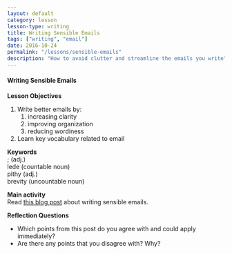 ```yaml
---
layout: default
category: lesson
lesson-type: writing
title: Writing Sensible Emails
tags: ["writing", "email"]
date: 2016-10-24
permalink: "/lessons/sensible-emails"
description: "How to avoid clutter and streamline the emails you write"
---
```

#### Writing Sensible Emails  
**Lesson Objectives**  
1. Write better emails by:  
	1. increasing clarity
	2. improving organization  
	3. reducing wordiness  
2. Learn key vocabulary related to email

**Keywords**  
; (adj.)  
lede (countable noun)  
pithy (adj.)  
brevity (uncountable noun)  

**Main activity**  
Read <a href="http://www.43folders.com/2005/09/19/writing-sensible-email-messages" target="_blank">this blog post</a> about writing sensible emails. 

**Reflection Questions**  
- Which points from this post do you agree with and could apply immediately?  
- Are there any points that you disagree with? Why? 